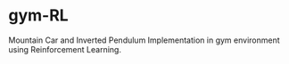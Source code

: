 # gym-RL

Mountain Car and Inverted Pendulum Implementation in gym environment using Reinforcement Learning.
